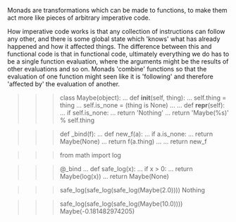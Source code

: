 Monads are transformations which can be made to functions, to make them act more like pieces of arbitrary imperative code.

How imperative code works is that any collection of instructions can follow any other, and there is some global state which 'knows' what has already happened and how it affected things. The difference between this and functional code is that in functional code, ultimately everything we do has to be a single function evaluation, where the arguments might be the results of other evaluations and so on. Monads 'combine' functions so that the evaluation of one function might seen like it is 'following' and therefore 'affected by' the evaluation of another.

>>> class Maybe(object):
...     def __init__(self, thing):
...         self.thing = thing
...         self.is_none = (thing is None)
...
...     def __repr__(self):
...         if self.is_none:
...             return 'Nothing'
...         return 'Maybe(%s)' % self.thing

>>> def _bind(f):
...     def new_f(a):
...         if a.is_none:
...             return Maybe(None)
...         return f(a.thing)
...
...     return new_f

>>> from math import log

>>> @_bind
... def safe_log(x):
...     if x > 0:
...         return Maybe(log(x))
...     return Maybe(None)

>>> safe_log(safe_log(safe_log(Maybe(2.0))))
Nothing

>>> safe_log(safe_log(safe_log(Maybe(10.0))))
Maybe(-0.181482974205)
